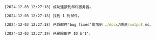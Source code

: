 ```cmd
[2024-12-03 12:27:18] 成功连接到邮件服务器。
```

```cmd
[2024-12-03 12:27:18] 找到 1 封邮件。
```

```cmd
[2024-12-03 12:27:18] 已将邮件'bug fixed'附加到 ./docs/想法/output.md。
```

```cmd
[2024-12-03 12:27:19] 已删除邮件 ID b'1'。
```

